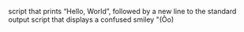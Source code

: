 script that prints “Hello, World”, followed by a new line to the standard output
script that displays a confused smiley "(Ôo)
